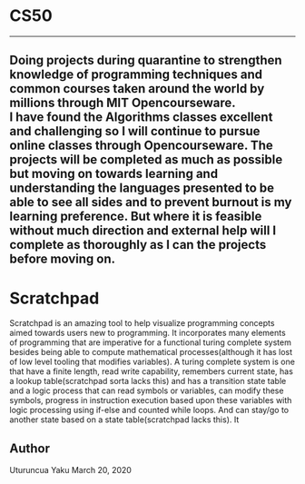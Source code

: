 # CS50
---
Doing projects during quarantine to strengthen knowledge of programming techniques and common courses taken around the world by millions through MIT Opencourseware.  
I have found the Algorithms classes excellent and challenging so I will continue to pursue online classes through Opencourseware. The projects will be completed as much as possible but moving on towards learning and understanding the languages presented to be able to see all sides and to prevent burnout is my learning preference. But where it is feasible without much direction and external help will I complete as thoroughly as I can the projects before moving on.  
---
# Scratchpad  
Scratchpad is an amazing tool to help visualize programming concepts aimed towards users new to programming. It incorporates many elements of programming that are imperative for a functional turing complete system besides being able to compute mathematical processes(although it has lost of low level tooling that modifies variables). A turing complete system is one that have a finite length, read write capability, remembers current state, has a lookup table(scratchpad sorta lacks this) and has a transition state table and a logic process that can read symbols or variables, can modify these symbols, progress in instruction execution based upon these variables with logic processing using if-else and counted while loops. And can stay/go to another state based on a state table(scratchpad lacks this). It 

## Author
Uturuncua Yaku
March 20, 2020
